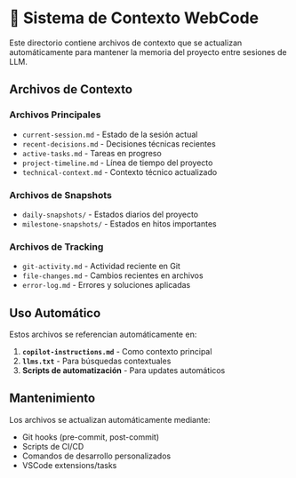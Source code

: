 # 📁 Sistema de Contexto WebCode

Este directorio contiene archivos de contexto que se actualizan automáticamente para mantener la memoria del proyecto entre sesiones de LLM.

## **Archivos de Contexto**

### **Archivos Principales**

- `current-session.md` - Estado de la sesión actual
- `recent-decisions.md` - Decisiones técnicas recientes
- `active-tasks.md` - Tareas en progreso
- `project-timeline.md` - Línea de tiempo del proyecto
- `technical-context.md` - Contexto técnico actualizado

### **Archivos de Snapshots**

- `daily-snapshots/` - Estados diarios del proyecto
- `milestone-snapshots/` - Estados en hitos importantes

### **Archivos de Tracking**

- `git-activity.md` - Actividad reciente en Git
- `file-changes.md` - Cambios recientes en archivos
- `error-log.md` - Errores y soluciones aplicadas

## **Uso Automático**

Estos archivos se referencian automáticamente en:

1. **`copilot-instructions.md`** - Como contexto principal
2. **`llms.txt`** - Para búsquedas contextuales
3. **Scripts de automatización** - Para updates automáticos

## **Mantenimiento**

Los archivos se actualizan automáticamente mediante:

- Git hooks (pre-commit, post-commit)
- Scripts de CI/CD
- Comandos de desarrollo personalizados
- VSCode extensions/tasks
